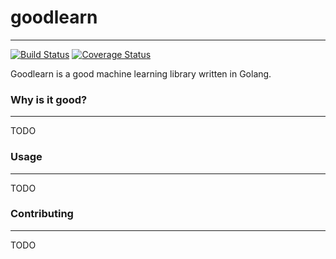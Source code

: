 # goodlearn
----

[![Build Status](https://travis-ci.org/amitkgupta/goodlearn.svg?branch=master)](https://travis-ci.org/amitkgupta/goodlearn) [![Coverage Status](https://img.shields.io/coveralls/amitkgupta/goodlearn.svg)](https://coveralls.io/r/amitkgupta/goodlearn?branch=master)

Goodlearn is a good machine learning library written in Golang.

### Why is it good?
----
TODO

### Usage
----
TODO

### Contributing
----
TODO